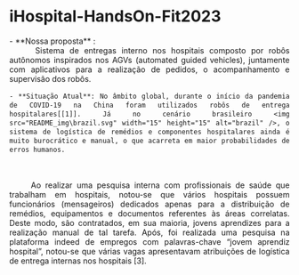 # iHospital-HandsOn-Fit2023
<div style="text-align: justify"> 
 - **Nossa proposta** :
	<br>&nbsp;&nbsp;&nbsp;&nbsp;
	Sistema de entregas interno nos hospitais composto por robôs autônomos inspirados nos AGVs (automated guided vehicles), juntamente com aplicativos para a realização de pedidos, o acompanhamento e supervisão dos robôs. 

	- **Situação Atual**: No âmbito global, durante o início da pandemia de COVID-19 na China foram utilizados robôs de entrega hospitalares[[1]]. Já no cenário brasileiro <img src="README_img\brazil.svg" width="15" height="15" alt="brazil" />, o sistema de logística de remédios e componentes hospitalares ainda é muito burocrático e manual, o que acarreta em maior probabilidades de erros humanos.
	
<br><br>&nbsp;&nbsp;&nbsp;&nbsp;
	Ao realizar uma pesquisa interna com profissionais de saúde que trabalham em hospitais, notou-se que vários hospitais possuem funcionários (mensageiros) dedicados apenas para a distribuição de remédios, equipamentos e documentos referentes às áreas correlatas. Deste modo, são contratados, em sua maioria, jovens aprendizes para a realização manual de tal tarefa.
Após, foi realizada uma pesquisa na plataforma indeed de empregos com palavras-chave “jovem aprendiz hospital”, notou-se que várias vagas apresentavam atribuições de logística de entrega internas nos hospitais [3].

 [1]: https://news.cgtn.com/news/2020-02-02/Hospitals-in-coronavirus-hit-Wuhan-use-medicine-delivery-robots-NKyRHprLry/index.html
</div>
